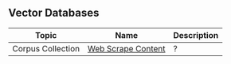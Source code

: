 ## Vector Databases

|Topic|Name|Description|
|---|---|---|
|Corpus Collection|[Web Scrape Content](5-vector-db/1-web-scrape.ipynb)|?|